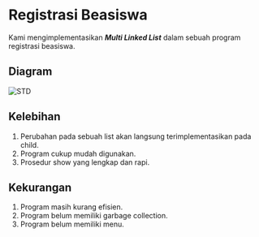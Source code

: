 # Registrasi Beasiswa

 Kami mengimplementasikan ***Multi Linked List*** dalam sebuah program registrasi beasiswa.
 
 ## Diagram
![STD](https://user-images.githubusercontent.com/120699410/210193214-a5bc79bb-1ab2-4c62-98a3-6b3c5f44aac2.png)

## Kelebihan
1. Perubahan pada sebuah list akan langsung terimplementasikan pada child.
2. Program cukup mudah digunakan.
3. Prosedur show yang lengkap dan rapi.

## Kekurangan
1. Program masih kurang efisien.
2. Program belum memiliki garbage collection.
3. Program belum memiliki menu.
